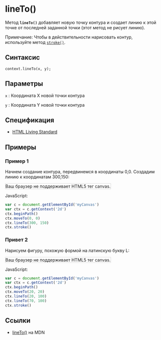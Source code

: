 # lineTo()

Метод **`lineTo()`** добавляет новую точку контура и создает линию к этой точке от последней заданной точки (этот метод не рисует линию).

Примечание: Чтобы в действительности нарисовать контур, используйте метод [`stroke()`](<stroke().md>).

## Синтаксис

```
context.lineTo(x, y);
```

## Параметры

`x`
: Координата X новой точки контура

`y`
: Координата Y новой точки контура

## Спецификация

- [HTML Living Standard](https://html.spec.whatwg.org/multipage/canvas.html#dom-context-2d-lineto)

## Примеры

### Пример 1

Начнем создание контура, передвинемся в координаты 0,0. Создадим линию к координатам 300,150:

<canvas id="myCanvas" width="300" height="150" style="border:1px solid #d3d3d3;background:#ffffff;">
Ваш браузер не поддерживает HTML5 тег canvas.
</canvas>
<script>
var c=document.getElementById("myCanvas");
var canvOK=1;
try {c.getContext("2d");}
catch (er) {canvOK=0;}
if (canvOK==1){
var ctx=c.getContext("2d");
ctx.beginPath();
ctx.moveTo(0,0);
ctx.lineTo(300,150);
ctx.stroke();}
</script>

JavaScript:

```js
var c = document.getElementById('myCanvas')
var ctx = c.getContext('2d')
ctx.beginPath()
ctx.moveTo(0, 0)
ctx.lineTo(300, 150)
ctx.stroke()
```

### Привет 2

Нарисуем фигуру, похожую формой на латинскую букву L:

<canvas id="myCanvas2" width="300" height="150" style="border:1px solid #d3d3d3;background:#ffffff;">
Ваш браузер не поддерживает HTML5 тег canvas.
</canvas>
<script>
var c=document.getElementById("myCanvas2");
var ctx=c.getContext("2d");
ctx.beginPath();
ctx.moveTo(20,20);
ctx.lineTo(20,100);
ctx.lineTo(70,100);
ctx.stroke();
</script>

JavaScript:

```js
var c = document.getElementById('myCanvas')
var ctx = c.getContext('2d')
ctx.beginPath()
ctx.moveTo(20, 20)
ctx.lineTo(20, 100)
ctx.lineTo(70, 100)
ctx.stroke()
```

## Ссылки

- [lineTo()](https://developer.mozilla.org/ru/docs/Web/API/CanvasRenderingContext2D/lineTo) на MDN
